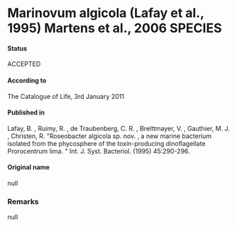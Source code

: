 # Marinovum algicola (Lafay et al., 1995) Martens et al., 2006 SPECIES

#### Status
ACCEPTED

#### According to
The Catalogue of Life, 3rd January 2011

#### Published in
Lafay, B. , Ruimy, R. , de Traubenberg, C. R. , Breittmayer, V. , Gauthier, M. J. , Christen, R. "Roseobacter algicola sp. nov. , a new marine bacterium isolated from the phycosphere of the toxin-producing dinoflagellate Prorocentrum lima. " Int. J. Syst. Bacteriol. (1995) 45:290-296.

#### Original name
null

### Remarks
null